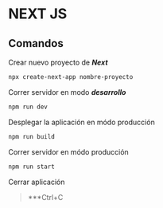 # NEXT JS

## Comandos

Crear nuevo proyecto de ***Next***

```bash
npx create-next-app nombre-proyecto
```

Correr servidor en modo ***desarrollo***

```bash
npm run dev
```

Desplegar la aplicación en módo producción

```bash
npm run build
```

Correr servidor en módo producción

```bash
npm run start
```

Cerrar aplicación

> ***Ctrl+C

